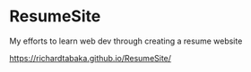 # ResumeSite
My efforts to learn web dev through creating a resume website


https://richardtabaka.github.io/ResumeSite/
